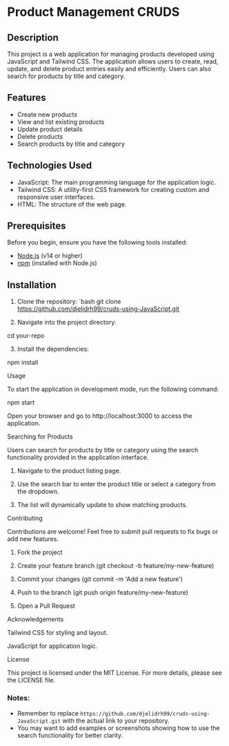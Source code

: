# Product Management CRUDS

## Description

This project is a web application for managing products developed using JavaScript and Tailwind CSS. The application allows users to create, read, update, and delete product entries easily and efficiently. Users can also search for products by title and category.

## Features

- Create new products
- View and list existing products
- Update product details
- Delete products
- Search products by title and category

## Technologies Used

- JavaScript: The main programming language for the application logic.
- Tailwind CSS: A utility-first CSS framework for creating custom and responsive user interfaces.
- HTML: The structure of the web page.

## Prerequisites

Before you begin, ensure you have the following tools installed:

- [Node.js](https://nodejs.org/) (v14 or higher)
- [npm](https://www.npmjs.com/) (installed with Node.js)

## Installation

1. Clone the repository:
   `bash
   git clone https://github.com/djelidrh99/cruds-using-JavaScript.git

2. Navigate into the project directory:

cd your-repo


3. Install the dependencies:

npm install



Usage

To start the application in development mode, run the following command:

npm start

Open your browser and go to http://localhost:3000 to access the application.

Searching for Products

Users can search for products by title or category using the search functionality provided in the application interface.

1. Navigate to the product listing page.


2. Use the search bar to enter the product title or select a category from the dropdown.


3. The list will dynamically update to show matching products.



Contributing

Contributions are welcome! Feel free to submit pull requests to fix bugs or add new features.

1. Fork the project


2. Create your feature branch (git checkout -b feature/my-new-feature)


3. Commit your changes (git commit -m 'Add a new feature')


4. Push to the branch (git push origin feature/my-new-feature)


5. Open a Pull Request



Acknowledgements

Tailwind CSS for styling and layout.

JavaScript for application logic.


License

This project is licensed under the MIT License. For more details, please see the LICENSE file.

### Notes:
- Remember to replace `https://github.com/djelidrh99/cruds-using-JavaScript.git` with the actual link to your repository.
- You may want to add examples or screenshots showing how to use the search functionality for better clarity.